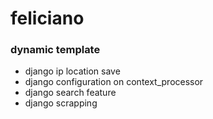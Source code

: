 # feliciano
 
### dynamic template 
- django ip location save
- django configuration on context_processor
- django search feature
- django scrapping 
